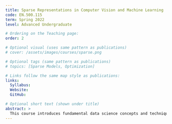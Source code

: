 ```yaml
---
title: Sparse Representations in Computer Vision and Machine Learning
code: EN.500.115
term: Spring 2022
level: Advanced Undergraduate

# Ordering on the Teaching page:
order: 2

# Optional visual (uses same pattern as publications)
# cover: /assets/images/courses/sparse.png

# Optional tags (same pattern as publications)
# topics: [Sparse Models, Optimization]

# Links follow the same map style as publications:
links:
  Syllabus:
  Website: 
  GitHub: 

# Optional short text (shown under title)
abstract: >
  This course introduces fundamental data science concepts and techniques. It is intended for all who plan work on data driven projects, and will serve as a prerequisite for advanced courses in data science and machine learning. Topics covered include linear and nonlinear regression, classification, clustering, and dimensionality reduction. Students deploy Python packages on data sets and apply data science methods on engineering and science problems. Course homework involves significant programming. Attendance and participation in class sessions are expected.
---
```

